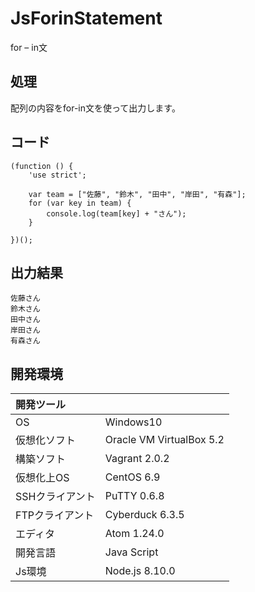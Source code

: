 # JsForinStatement
for – in文

## 処理
配列の内容をfor-in文を使って出力します。

## コード
```
(function () {
    'use strict';

    var team = ["佐藤", "鈴木", "田中", "岸田", "有森"];
    for (var key in team) {
        console.log(team[key] + "さん");
    }

})();
```

## 出力結果  
```
佐藤さん
鈴木さん
田中さん
岸田さん
有森さん
```
  
## 開発環境
| 開発ツール |  |
|:-|:-|
| OS | Windows10 |
| 仮想化ソフト | Oracle VM VirtualBox 5.2 |
| 構築ソフト | Vagrant 2.0.2 |
| 仮想化上OS | CentOS 6.9 |
| SSHクライアント | PuTTY 0.6.8 |
| FTPクライアント | Cyberduck 6.3.5 |
| エディタ | Atom 1.24.0 |
| 開発言語 | Java Script |
| Js環境 | Node.js 8.10.0 |
